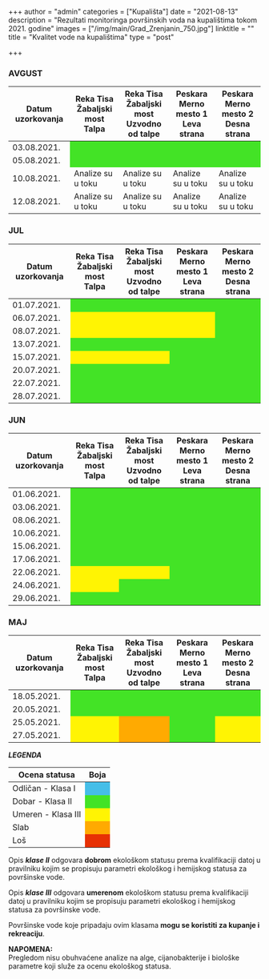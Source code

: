 +++
author = "admin"
categories = ["Kupališta"]
date = "2021-08-13"
description = "Rezultati monitoringa površinskih voda na kupalištima tokom 2021. godine"
images = ["/img/main/Grad_Zrenjanin_750.jpg"]
linktitle = ""
title = "Kvalitet vode na kupalištima"
type = "post"

+++

### AVGUST

<table>
    <thead>
        <tr>
            <th>Datum uzorkovanja</th>
            <th>
              Reka Tisa</br>
              Žabaljski most</br>
              Talpa
            </th>
            <th>
              Reka Tisa</br>
              Žabaljski most</br>
              Uzvodno od talpe
            </th>
            <th>
              Peskara</br>
              Merno mesto 1</br>
              Leva strana
            </th>
            <th>
              Peskara</br>
              Merno mesto 2</br>
              Desna strana
            </th>
        </tr>
    </thead>
    <tbody>
      <tr>
        <td>03.08.2021.</td>
        <td style="background-color: #43e326;"></td>
        <td style="background-color: #43e326;"></td>
        <td style="background-color: #43e326;"></td>
        <td style="background-color: #43e326;"></td>
      </tr>
      <tr>
        <td>05.08.2021.</td>
        <td style="background-color: #43e326;"></td>
        <td style="background-color: #43e326;"></td>
        <td style="background-color: #43e326;"></td>
        <td style="background-color: #43e326;"></td>
      </tr>
      <tr>
        <td>10.08.2021.</td>
        <td>Analize su u toku</td>
        <td>Analize su u toku</td>
        <td>Analize su u toku</td>
        <td>Analize su u toku</td>
      </tr>
      <tr>
        <td>12.08.2021.</td>
        <td>Analize su u toku</td>
        <td>Analize su u toku</td>
        <td>Analize su u toku</td>
        <td>Analize su u toku</td>
      </tr>
    </tbody>
</table>

### JUL

<table>
    <thead>
        <tr>
            <th>Datum uzorkovanja</th>
            <th>
              Reka Tisa</br>
              Žabaljski most</br>
              Talpa
            </th>
            <th>
              Reka Tisa</br>
              Žabaljski most</br>
              Uzvodno od talpe
            </th>
            <th>
              Peskara</br>
              Merno mesto 1</br>
              Leva strana
            </th>
            <th>
              Peskara</br>
              Merno mesto 2</br>
              Desna strana
            </th>
        </tr>
    </thead>
    <tbody>
      <tr>
        <td>01.07.2021.</td>
        <td style="background-color: #43e326;"></td>
        <td style="background-color: #43e326;"></td>
        <td style="background-color: #43e326;"></td>
        <td style="background-color: #43e326;"></td>
      </tr>
      <tr>
        <td>06.07.2021.</td>
        <td style="background-color: #fff403;"></td>
        <td style="background-color: #fff403;"></td>
        <td style="background-color: #fff403;"></td>
        <td style="background-color: #43e326;"></td>
      </tr>
      <tr>
        <td>08.07.2021.</td>
        <td style="background-color: #fff403;"></td>
        <td style="background-color: #fff403;"></td>
        <td style="background-color: #fff403;"></td>
        <td style="background-color: #43e326;"></td>
      </tr>
      <tr>
        <td>13.07.2021.</td>
        <td style="background-color: #43e326;"></td>
        <td style="background-color: #43e326;"></td>
        <td style="background-color: #43e326;"></td>
        <td style="background-color: #43e326;"></td>
      </tr>
      <tr>
        <td>15.07.2021.</td>
        <td style="background-color: #fff403;"></td>
        <td style="background-color: #fff403;"></td>
        <td style="background-color: #43e326;"></td>
        <td style="background-color: #43e326;"></td>
      </tr>
      <tr>
        <td>20.07.2021.</td>
        <td style="background-color: #43e326;"></td>
        <td style="background-color: #43e326;"></td>
        <td style="background-color: #43e326;"></td>
        <td style="background-color: #43e326;"></td>
      </tr>
      <tr>
        <td>22.07.2021.</td>
        <td style="background-color: #43e326;"></td>
        <td style="background-color: #43e326;"></td>
        <td style="background-color: #43e326;"></td>
        <td style="background-color: #43e326;"></td>
      </tr>
      <tr>
        <td>28.07.2021.</td>
        <td style="background-color: #43e326;"></td>
        <td style="background-color: #43e326;"></td>
        <td style="background-color: #43e326;"></td>
        <td style="background-color: #43e326;"></td>
      </tr>
    </tbody>
</table>

### JUN

<table>
    <thead>
        <tr>
            <th>Datum uzorkovanja</th>
            <th>
              Reka Tisa</br>
              Žabaljski most</br>
              Talpa
            </th>
            <th>
              Reka Tisa</br>
              Žabaljski most</br>
              Uzvodno od talpe
            </th>
            <th>
              Peskara</br>
              Merno mesto 1</br>
              Leva strana
            </th>
            <th>
              Peskara</br>
              Merno mesto 2</br>
              Desna strana
            </th>
        </tr>
    </thead>
    <tbody>
      <tr>
        <td>01.06.2021.</td>
        <td style="background-color: #43e326;"></td>
        <td style="background-color: #43e326;"></td>
        <td style="background-color: #43e326;"></td>
        <td style="background-color: #43e326;"></td>
      </tr>
      <tr>
        <td>03.06.2021.</td>
        <td style="background-color: #43e326;"></td>
        <td style="background-color: #43e326;"></td>
        <td style="background-color: #43e326;"></td>
        <td style="background-color: #43e326;"></td>
      </tr>
      <tr>
        <td>08.06.2021.</td>
        <td style="background-color: #43e326;"></td>
        <td style="background-color: #43e326;"></td>
        <td style="background-color: #43e326;"></td>
        <td style="background-color: #43e326;"></td>
      </tr>
      <tr>
        <td>10.06.2021.</td>
        <td style="background-color: #43e326;"></td>
        <td style="background-color: #43e326;"></td>
        <td style="background-color: #43e326;"></td>
        <td style="background-color: #43e326;"></td>
      </tr>
      <tr>
        <td>15.06.2021.</td>
        <td style="background-color: #43e326;"></td>
        <td style="background-color: #43e326;"></td>
        <td style="background-color: #43e326;"></td>
        <td style="background-color: #43e326;"></td>
      </tr>
      <tr>
        <td>17.06.2021.</td>
        <td style="background-color: #43e326;"></td>
        <td style="background-color: #43e326;"></td>
        <td style="background-color: #43e326;"></td>
        <td style="background-color: #43e326;"></td>
      </tr>
      <tr>
        <td>22.06.2021.</td>
        <td style="background-color: #fff403;"></td>
        <td style="background-color: #fff403;"></td>
        <td style="background-color: #43e326;"></td>
        <td style="background-color: #43e326;"></td>
      </tr>
      <tr>
        <td>24.06.2021.</td>
        <td style="background-color: #fff403;"></td>
        <td style="background-color: #43e326;"></td>
        <td style="background-color: #43e326;"></td>
        <td style="background-color: #43e326;"></td>
      </tr>
      <tr>
        <td>29.06.2021.</td>
        <td style="background-color: #43e326;"></td>
        <td style="background-color: #43e326;"></td>
        <td style="background-color: #43e326;"></td>
        <td style="background-color: #43e326;"></td>
      </tr>
    </tbody>
</table>

### MAJ

<table>
    <thead>
        <tr>
            <th>Datum uzorkovanja</th>
            <th>
              Reka Tisa</br>
              Žabaljski most</br>
              Talpa
            </th>
            <th>
              Reka Tisa</br>
              Žabaljski most</br>
              Uzvodno od talpe
            </th>
            <th>
              Peskara</br>
              Merno mesto 1</br>
              Leva strana
            </th>
            <th>
              Peskara</br>
              Merno mesto 2</br>
              Desna strana
            </th>
        </tr>
    </thead>
    <tbody>
      <tr>
        <td>18.05.2021.</td>
        <td style="background-color: #43e326;"></td>
        <td style="background-color: #43e326;"></td>
        <td style="background-color: #43e326;"></td>
        <td style="background-color: #43e326;"></td>
      </tr>
      <tr>
        <td>20.05.2021.</td>
        <td style="background-color: #43e326;"></td>
        <td style="background-color: #43e326;"></td>
        <td style="background-color: #43e326;"></td>
        <td style="background-color: #43e326;"></td>
      </tr>
      <tr>
        <td>25.05.2021.</td>
        <td style="background-color: #fff403;"></td>
        <td style="background-color: #ffaa01;"></td>
        <td style="background-color: #43e326;"></td>
        <td style="background-color: #fff403;"></td>
      </tr>
      <tr>
        <td>27.05.2021.</td>
        <td style="background-color: #fff403;"></td>
        <td style="background-color: #ffaa01;"></td>
        <td style="background-color: #43e326;"></td>
        <td style="background-color: #fff403;"></td>
      </tr>
    </tbody>
</table>

**_LEGENDA_**

<table>
    <thead>
        <tr>
            <th>Ocena statusa</th>
            <th>Boja</th>
        </tr>
    </thead>
    <tbody>
      <tr>
        <td>Odličan - Klasa I</td>
        <td style="background-color: #45bee8;"></td>
      </tr>
      <tr>
        <td>Dobar - Klasa II</td>
        <td style="background-color: #43e326;"></td>
      </tr>
      <tr>
        <td>Umeren - Klasa III</td>
        <td style="background-color: #fff403;"></td>
      </tr>
      <tr>
        <td>Slab</td>
        <td style="background-color: #ffaa01;"></td>
      </tr>
      <tr>
        <td>Loš</td>
        <td style="background-color: #e73104;"></td>
      </tr>
    </tbody>
</table>

Opis **_klase II_** odgovara **dobrom** ekološkom statusu prema kvalifikaciji datoj u pravilniku kojim se propisuju parametri ekološkog i hemijskog statusa za površinske vode.

Opis **_klase III_** odgovara **umerenom** ekološkom statusu prema kvalifikaciji datoj u pravilniku kojim se propisuju parametri ekološkog i hemijskog statusa za površinske vode.

Površinske vode koje pripadaju ovim klasama **mogu se koristiti za kupanje i rekreaciju**.

**NAPOMENA:**  
Pregledom nisu obuhvaćene analize na alge, cijanobakterije i biološke parametre koji služe za ocenu ekološkog statusa.

<!--
blue: #45bee8
green: #43e326
yellow: #fff403
orange: #ffaa01
red: #e73104
-->
